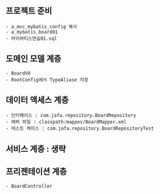 ## 프로젝트 준비 
	- a_mvc_mybatis_config 복사 
	- a_mybatis_board01
	- 마이바티스연습01.sql

## 도메인 모델 계층
	- BoardVO
	- RootConfig에서 TypeAliase 지정

## 데이터 액세스 계층 
	- 인터페이스 : com.jafa.repository.BoardRepository
	- 매퍼 파일 : classpath:mappes/BoardMapper.xml
	- 테스트 케이스 : com.jafa.repository.BoardRepositoryTest

## 서비스 계층 : 생략

## 프리젠테이션 계층
	- BoardController

	